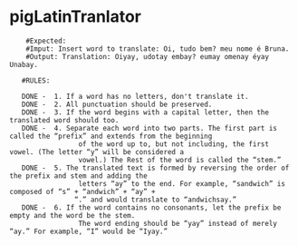 # pigLatinTranlator


        #Expected:
        #Imput: Insert word to translate: Oi, tudo bem? meu nome é Bruna.
        #Output: Translation: Oiyay, udotay embay? eumay omenay éyay Unabay.

       #RULES:
       
       DONE -  1. If a word has no letters, don't translate it.
       DONE -  2. All punctuation should be preserved.
       DONE -  3. If the word begins with a capital letter, then the translated word should too.
       DONE -  4. Separate each word into two parts. The first part is called the “prefix” and extends from the beginning
                     of the word up to, but not including, the first vowel. (The letter “y” will be considered a
                     vowel.) The Rest of the word is called the “stem.”
       DONE -  5. The translated text is formed by reversing the order of the prefix and stem and adding the
                     letters “ay” to the end. For example, “sandwich” is composed of “s” + “andwich” + “ay” +
                    “.” and would translate to “andwichsay.”
       DONE -  6. If the word contains no consonants, let the prefix be empty and the word be the stem.
                     The word ending should be “yay” instead of merely “ay.” For example, “I” would be “Iyay.”
